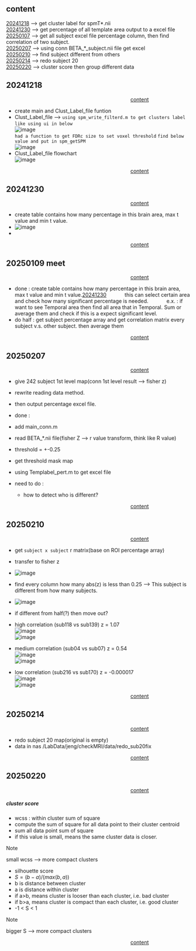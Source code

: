 ## content 
[20241218](#20241218) --> get cluster label for spmT*.nii  
[20241230](#20241230) --> get percentage of all template area output to a excel file   
[20250107](#20250107) --> get all subject excel file percentage column, then find correlation of two subject.  
[20250207](#20250207) --> using conn BETA_*_subject.nii file get excel  
[20250210](#20250210) --> find subject different from others  
[20250214](#20250214) --> redo subject 20  
[20250220](#20250220) --> cluster score then group different data

## 20241218    

&ensp;&ensp;&ensp;&ensp;&ensp;&ensp;&ensp;&ensp;&ensp;&ensp;&ensp;&ensp;&ensp;&ensp;&ensp;&ensp;&ensp;&ensp;&ensp;&ensp;&ensp;&ensp;&ensp;&ensp;&ensp;&ensp;
&ensp;&ensp;&ensp;&ensp;&ensp;&ensp;&ensp;&ensp;&ensp;&ensp;&ensp;&ensp;&ensp;&ensp;&ensp;&ensp;&ensp;&ensp;&ensp;&ensp;&ensp;&ensp;[content](#content)  

- create main and Clust_Label_file funtion  
- Clust_Label_file --> `using spm_write_filterd.m to get clusters label` `like using ui in below`  
 ![image](https://github.com/user-attachments/assets/7df99794-5841-42bf-ab91-1fdca2b665bd)  
 `had a function to get FDRc size to set voxel threshold` `find below value and put in spm_getSPM`  
 ![image](https://github.com/user-attachments/assets/4ef52e27-983e-4e70-8beb-a46f1345e0b9)
- Clust_Label_file flowchart  
![image](https://github.com/user-attachments/assets/d418ce6d-8797-4fec-b540-e86f667053e5)  

&ensp;&ensp;&ensp;&ensp;&ensp;&ensp;&ensp;&ensp;&ensp;&ensp;&ensp;&ensp;&ensp;&ensp;&ensp;&ensp;&ensp;&ensp;&ensp;&ensp;&ensp;&ensp;&ensp;&ensp;&ensp;&ensp;
&ensp;&ensp;&ensp;&ensp;&ensp;&ensp;&ensp;&ensp;&ensp;&ensp;&ensp;&ensp;&ensp;&ensp;&ensp;&ensp;&ensp;&ensp;&ensp;&ensp;&ensp;&ensp;[content](#content)   

## 20241230

&ensp;&ensp;&ensp;&ensp;&ensp;&ensp;&ensp;&ensp;&ensp;&ensp;&ensp;&ensp;&ensp;&ensp;&ensp;&ensp;&ensp;&ensp;&ensp;&ensp;&ensp;&ensp;&ensp;&ensp;&ensp;&ensp;
&ensp;&ensp;&ensp;&ensp;&ensp;&ensp;&ensp;&ensp;&ensp;&ensp;&ensp;&ensp;&ensp;&ensp;&ensp;&ensp;&ensp;&ensp;&ensp;&ensp;&ensp;&ensp;[content](#content)  
- create table contains how many percentage in this brain area, max t value and min t value.  
- ![image](https://github.com/user-attachments/assets/a1f9b429-6263-4b5e-8d3b-594a24fc93f5)
- 

  
&ensp;&ensp;&ensp;&ensp;&ensp;&ensp;&ensp;&ensp;&ensp;&ensp;&ensp;&ensp;&ensp;&ensp;&ensp;&ensp;&ensp;&ensp;&ensp;&ensp;&ensp;&ensp;&ensp;&ensp;&ensp;&ensp;
&ensp;&ensp;&ensp;&ensp;&ensp;&ensp;&ensp;&ensp;&ensp;&ensp;&ensp;&ensp;&ensp;&ensp;&ensp;&ensp;&ensp;&ensp;&ensp;&ensp;&ensp;&ensp;[content](#content)  

## 20250109 meet

&ensp;&ensp;&ensp;&ensp;&ensp;&ensp;&ensp;&ensp;&ensp;&ensp;&ensp;&ensp;&ensp;&ensp;&ensp;&ensp;&ensp;&ensp;&ensp;&ensp;&ensp;&ensp;&ensp;&ensp;&ensp;&ensp;
&ensp;&ensp;&ensp;&ensp;&ensp;&ensp;&ensp;&ensp;&ensp;&ensp;&ensp;&ensp;&ensp;&ensp;&ensp;&ensp;&ensp;&ensp;&ensp;&ensp;&ensp;&ensp;[content](#content)  

- done : create table contains how many percentage in this brain area, max t value and min t value.[20241230](#20241230)
&ensp;&ensp;&ensp;&ensp;&ensp;&ensp; this can select certain area and check how many significant percentage is needed.
&ensp;&ensp;&ensp;&ensp;&ensp;&ensp; e.x. : if want to see Temporal area then find all area that in Temporal. Sum or average them and check if this is a expect significant level.
- do half : get subject percentage array and get correlation matrix every subject v.s. other subject. then average them 
  
&ensp;&ensp;&ensp;&ensp;&ensp;&ensp;&ensp;&ensp;&ensp;&ensp;&ensp;&ensp;&ensp;&ensp;&ensp;&ensp;&ensp;&ensp;&ensp;&ensp;&ensp;&ensp;&ensp;&ensp;&ensp;&ensp;
&ensp;&ensp;&ensp;&ensp;&ensp;&ensp;&ensp;&ensp;&ensp;&ensp;&ensp;&ensp;&ensp;&ensp;&ensp;&ensp;&ensp;&ensp;&ensp;&ensp;&ensp;&ensp;[content](#content)   

## 20250207

&ensp;&ensp;&ensp;&ensp;&ensp;&ensp;&ensp;&ensp;&ensp;&ensp;&ensp;&ensp;&ensp;&ensp;&ensp;&ensp;&ensp;&ensp;&ensp;&ensp;&ensp;&ensp;&ensp;&ensp;&ensp;&ensp;
&ensp;&ensp;&ensp;&ensp;&ensp;&ensp;&ensp;&ensp;&ensp;&ensp;&ensp;&ensp;&ensp;&ensp;&ensp;&ensp;&ensp;&ensp;&ensp;&ensp;&ensp;&ensp;[content](#content)  

- give 242 subject 1st level map(conn 1st level result --> fisher z)
- rewrite reading data method.
- then output percentage excel file.

- done :
 - add main_conn.m
 - read BETA_*.nii file(fisher Z --> r value transform, think like R value)
 - threshold = +-0.25
 - get threshold mask map
 - using Templabel_pert.m to get excel file
  
- need to do :
  - how to detect who is different? 
  
&ensp;&ensp;&ensp;&ensp;&ensp;&ensp;&ensp;&ensp;&ensp;&ensp;&ensp;&ensp;&ensp;&ensp;&ensp;&ensp;&ensp;&ensp;&ensp;&ensp;&ensp;&ensp;&ensp;&ensp;&ensp;&ensp;
&ensp;&ensp;&ensp;&ensp;&ensp;&ensp;&ensp;&ensp;&ensp;&ensp;&ensp;&ensp;&ensp;&ensp;&ensp;&ensp;&ensp;&ensp;&ensp;&ensp;&ensp;&ensp;[content](#content)   

## 20250210
&ensp;&ensp;&ensp;&ensp;&ensp;&ensp;&ensp;&ensp;&ensp;&ensp;&ensp;&ensp;&ensp;&ensp;&ensp;&ensp;&ensp;&ensp;&ensp;&ensp;&ensp;&ensp;&ensp;&ensp;&ensp;&ensp;
&ensp;&ensp;&ensp;&ensp;&ensp;&ensp;&ensp;&ensp;&ensp;&ensp;&ensp;&ensp;&ensp;&ensp;&ensp;&ensp;&ensp;&ensp;&ensp;&ensp;&ensp;&ensp;[content](#content)  

- get `subject x subject` r matrix(base on ROI percentage array)
- transfer to fisher z
- ![image](https://github.com/user-attachments/assets/aab01beb-ace4-4620-8687-060d5073fbe4)
- find every column how many abs(z) is less than 0.25 --> This subject is different from how many subjects.
- ![image](https://github.com/user-attachments/assets/002e0ef3-d151-4fdc-ab2e-9a9811f8f7a6)
- if different from half(?) then move out?  

- high correlation (sub118 vs sub139) z = 1.07    
![image](https://github.com/user-attachments/assets/73c83069-6922-431b-8497-5c0d35c0d584)  
![image](https://github.com/user-attachments/assets/9cdcf250-f07f-4c3b-8001-ef5c93948a2b)  

- medium correlation (sub04 vs sub07) z = 0.54  
![image](https://github.com/user-attachments/assets/ac3c6db6-4c63-4830-b219-52e6070670ba)   
![image](https://github.com/user-attachments/assets/e297fe72-00a4-4ee5-ac69-11e68354a549)  


- low correlation (sub216 vs sub170)  z = -0.000017   
![image](https://github.com/user-attachments/assets/305eee52-ff93-4446-ba57-43098ad1ff9f)  
![image](https://github.com/user-attachments/assets/13e81649-0913-4c21-b976-a2fc78bdcc18)  



&ensp;&ensp;&ensp;&ensp;&ensp;&ensp;&ensp;&ensp;&ensp;&ensp;&ensp;&ensp;&ensp;&ensp;&ensp;&ensp;&ensp;&ensp;&ensp;&ensp;&ensp;&ensp;&ensp;&ensp;&ensp;&ensp;
&ensp;&ensp;&ensp;&ensp;&ensp;&ensp;&ensp;&ensp;&ensp;&ensp;&ensp;&ensp;&ensp;&ensp;&ensp;&ensp;&ensp;&ensp;&ensp;&ensp;&ensp;&ensp;[content](#content)   

## 20250214

&ensp;&ensp;&ensp;&ensp;&ensp;&ensp;&ensp;&ensp;&ensp;&ensp;&ensp;&ensp;&ensp;&ensp;&ensp;&ensp;&ensp;&ensp;&ensp;&ensp;&ensp;&ensp;&ensp;&ensp;&ensp;&ensp;
&ensp;&ensp;&ensp;&ensp;&ensp;&ensp;&ensp;&ensp;&ensp;&ensp;&ensp;&ensp;&ensp;&ensp;&ensp;&ensp;&ensp;&ensp;&ensp;&ensp;&ensp;&ensp;[content](#content)  

- redo subject 20 map(original is empty)
- data in nas /LabData/jeng/checkMRI/data/redo_sub20fix
  
&ensp;&ensp;&ensp;&ensp;&ensp;&ensp;&ensp;&ensp;&ensp;&ensp;&ensp;&ensp;&ensp;&ensp;&ensp;&ensp;&ensp;&ensp;&ensp;&ensp;&ensp;&ensp;&ensp;&ensp;&ensp;&ensp;
&ensp;&ensp;&ensp;&ensp;&ensp;&ensp;&ensp;&ensp;&ensp;&ensp;&ensp;&ensp;&ensp;&ensp;&ensp;&ensp;&ensp;&ensp;&ensp;&ensp;&ensp;&ensp;[content](#content)   

## 20250220

&ensp;&ensp;&ensp;&ensp;&ensp;&ensp;&ensp;&ensp;&ensp;&ensp;&ensp;&ensp;&ensp;&ensp;&ensp;&ensp;&ensp;&ensp;&ensp;&ensp;&ensp;&ensp;&ensp;&ensp;&ensp;&ensp;
&ensp;&ensp;&ensp;&ensp;&ensp;&ensp;&ensp;&ensp;&ensp;&ensp;&ensp;&ensp;&ensp;&ensp;&ensp;&ensp;&ensp;&ensp;&ensp;&ensp;&ensp;&ensp;[content](#content)  

##### cluster score 
- wcss : within cluster sum of square
- compute the sum of square for all data point to their cluster centroid
- sum all data point sum of square
- if this value is small, means the same cluster data is closer.
> [!Note]
> small wcss --> more compact clusters

- silhouette score
- $S = (b-a)/(max(b,a))$
- b is distance between cluster
- a is distance within cluster
- if a>b, means cluster is looser than each cluster, i.e. bad cluster
- if b>a, means cluster is compact than each cluster, i.e. good cluster
- -1 < S < 1
> [!Note]
> bigger S --> more compact clusters 

  
&ensp;&ensp;&ensp;&ensp;&ensp;&ensp;&ensp;&ensp;&ensp;&ensp;&ensp;&ensp;&ensp;&ensp;&ensp;&ensp;&ensp;&ensp;&ensp;&ensp;&ensp;&ensp;&ensp;&ensp;&ensp;&ensp;
&ensp;&ensp;&ensp;&ensp;&ensp;&ensp;&ensp;&ensp;&ensp;&ensp;&ensp;&ensp;&ensp;&ensp;&ensp;&ensp;&ensp;&ensp;&ensp;&ensp;&ensp;&ensp;[content](#content)   
